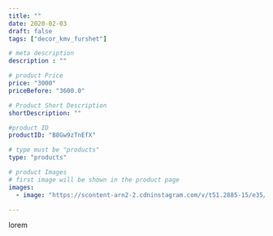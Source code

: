 ```yaml
---
title: ""
date: 2020-02-03
draft: false
tags: ["decor_kmv_furshet"]

# meta description
description : ""

# product Price
price: "3000"
priceBefore: "3600.0"

# Product Short Description
shortDescription: ""

#product ID
productID: "B8Gw9zTnEfX"

# type must be "products"
type: "products"

# product Images
# first image will be shown in the product page
images:
  - image: "https://scontent-arn2-2.cdninstagram.com/v/t51.2885-15/e35/p1080x1080/83691815_611175586347092_3517834045140473003_n.jpg?tp=1&_nc_ht=scontent-arn2-2.cdninstagram.com&_nc_cat=108&_nc_ohc=gFWRiR83fmEAX-TNGCQ&ccb=7-4&oh=c2a7b6e4803a73572cab35ddddb0bb05&oe=6082E9C9&_nc_sid=86f79a&ig_cache_key=MjIzNTY4OTYxODI0NjQ4NTk3NQ%3D%3D.2-ccb7-4"

---
```

lorem

